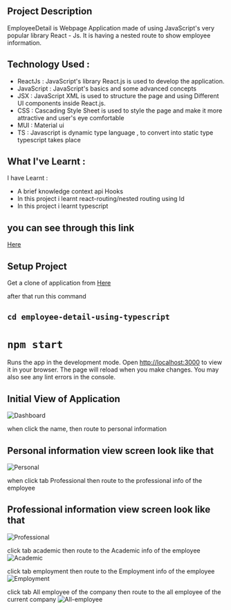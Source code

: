 ## Project Description
EmployeeDetail is Webpage Application made of using JavaScript's very popular library React - Js. It is having a nested route to show employee information.

## Technology Used :

- ReactJs : JavaScript's library React.js is used to develop the application.
- JavaScript :  JavaScript's basics and some advanced concepts 
- JSX : JavaScript XML is used to structure the page and using Different UI components inside React.js.
- CSS : Cascading Style Sheet is used to style the page and make it more attractive and user's eye comfortable
- MUI : Material ui 
- TS : Javascript is dynamic type language , to convert into static type typescript takes place

## What I've Learnt :

I have Learnt :

- A brief knowledge context api Hooks
- In this project i learnt react-routing/nested routing using Id
- In  this project i learnt typescript

## you can see through this link
[Here]( https://sachinrao-dev.github.io/employee-detail-using-typescript/)

## Setup Project

Get a clone of application from [Here](https://github.com/sachinrao-dev/employee-detail-using-typescript)

after that run this command
## `cd employee-detail-using-typescript`

# `npm start`

Runs the app in the development mode. Open [http://localhost:3000](http://localhost:3000) to view it in your browser.
The page will reload when you make changes. You may also see any lint errors in the console.


## Initial View of Application
![Dashboard](https://drive.google.com/uc?export=view&id=1cOi0xy5WkmQz30ty9UVGePFx8kJ1kNSR)

when click the name, then route to personal information

## Personal information view screen look like that
![Personal](https://drive.google.com/uc?export=view&id=1zDZKBR_eqZMPHBnBaL8O0s7bhaus5SZA)

when click tab Professional then route to the professional info of the employee
## Professional information view screen look like that  
![Professional](https://drive.google.com/uc?export=view&id=1emju5BT33VGt5HCcFsFX7LQkp2f6hzI1)

click tab academic then route to the Academic info of the employee 
![Academic](https://drive.google.com/uc?export=view&id=1icDb-enA0xqxEF8vopKPotZna_NnlylV)

click tab employment then route to the Employment info of the employee 
![Employment](https://drive.google.com/uc?export=view&id=1wrezsG-bv9-srek8TVGWTn-CP0e2Rxb1)

click tab All employee of the company then route to the all employee of the current company 
![All-employee](https://drive.google.com/uc?export=view&id=17Lzivv-LX4zCfwbqRbTnhlu7PeVQwZxs)
